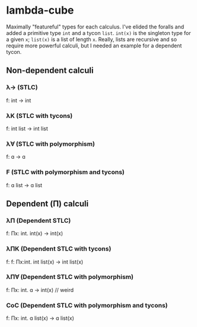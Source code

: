 # lambda-cube

Maximally "featureful" types for each calculus.  I've elided the foralls and added a primitive type `int` and a tycon `list`. `int(x)` is the singleton type for a given `x`; `list(x)` is a list of length `x`.  Really, lists are recursive and so require more powerful calculi, but I needed an example for a dependent tycon.

## Non-dependent calculi

### λ→ (STLC)
f: int → int

### λK (STLC with tycons)
f: int list → int list

### λ∀ (STLC with polymorphism)
f: ɑ → ɑ

### F (STLC with polymorphism and tycons)
f: ɑ list → ɑ list

## Dependent (Π) calculi

### λΠ (Dependent STLC)
f: Πx: int. int(x) → int(x)

### λΠK (Dependent STLC with tycons)
f: f: Πx:int. int list(x) → int list(x)

### λΠ∀ (Dependent STLC with polymorphism)
f: Πx: int. ɑ → int(x) // weird

### CoC (Dependent STLC with polymorphism and tycons)
f: Πx: int. ɑ list(x) → ɑ list(x)
